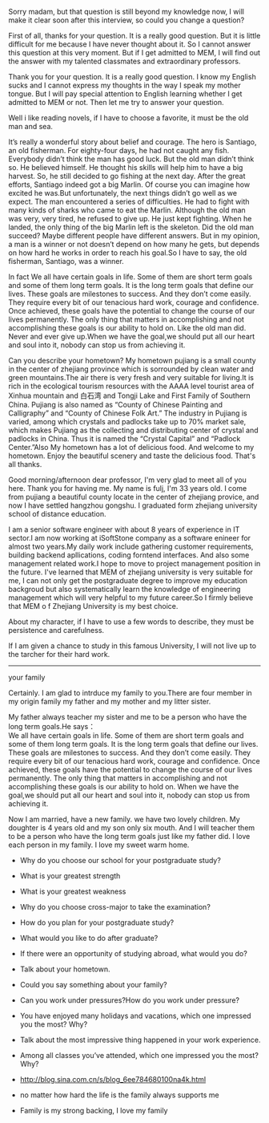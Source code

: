 Sorry madam, but that question is still beyond my knowledge now, I will make it clear soon after this interview, so could you change a question?

First of all, thanks for your question. It is a really good question. But it is little difficult for me because I have never thought about it. So I cannot answer this question at this very moment. But if I get admitted to MEM, I will find out the answer with my talented classmates and extraordinary professors.

Thank you for your question. It is a really good question. I know my English sucks and I cannot express my thoughts in the way I speak my mother tongue. But I will pay special attention to English learning whether I get admitted to MEM or not.
Then let me try to answer your question.


Well i like reading novels, if I have to choose a favorite, it must be the old man and sea.

It’s really a wonderful story about belief and courage.
The hero is Santiago, an old fisherman. For eighty-four days, he had not  caught any fish. Everybody didn’t think the man has good luck. But the old man didn’t think so. He believed himself. He thought his skills will help him to have a big harvest. So, he still decided to go fishing at the next day. After the great efforts, Santiago indeed got a big Marlin. Of course you can imagine how excited he was.But unfortunately, the next things didn’t go well as we expect. The man encountered a series of difficulties. He had to fight with many kinds of sharks who came to eat the Marlin. Although the old man was very, very tired, he refused to give up. He just kept fighting. When he landed, the only thing of the big Marlin left is the skeleton.
Did the old man succeed? Maybe different people have different answers. But in my opinion, a man is a winner or not doesn’t depend on how many he gets, but depends on how hard he works in order to reach his goal.So I have to say, the old fisherman, Santiago, was a winner.

In fact We all have certain goals in life. Some of them are short term goals and some of them long term goals. It is the long term goals that define our lives. These goals are milestones to success. And they don’t come easily. They require every bit of our tenacious hard work, courage and confidence. Once achieved, these goals have the potential to change the course of our lives permanently. The only thing that matters in accomplishing and not accomplishing these goals is our ability to hold on. Like the old man did. Never and ever give up.When we have the goal,we should put all our heart and soul into it, nobody can stop us from achieving it.

Can you describe your hometown?
My hometown pujiang is a small county in the center of zhejiang province which is sorrounded by clean water and green mountains.The air there is very fresh and very suitable for living.It is rich in the ecological tourism resources with the AAAA level tourist area of Xinhua mountain and 白石湾 and Tongji Lake and First Family of Southern China. Pujiang is also named as “County of Chinese Painting and Calligraphy” and “County of Chinese Folk Art.” The industry in Pujiang is varied, among which crystals and padlocks take up to 70% market sale, which makes Pujiang as the collecting and distributing center of crystal and padlocks in China. Thus it is named the “Crystal Capital” and “Padlock Center.”Also  My hometown has a lot of delicious food. And welcome to my hometown. Enjoy the beautiful scenery and taste the delicious food. That's all thanks.



Good morning/afternoon dear professor, I'm very glad to meet all of you here. Thank you for having me. My name is fulj, I'm 33 years old. I come from pujiang a beautiful county locate in the center of zhejiang provice, and now I have settled hangzhou gongshu. I graduated form zhejiang university school of distance education.

I am a senior software engineer with about 8 years of experience in IT sector.I am now working at iSoftStone company as a software enineer for almost two years.My daily work include gathering customer requirements, building backend apllications, coding forntend interfaces. And also some management related work.I hope to move to project management position in the future. I've learned that MEM of zhejiang university is very suitable for me, I can not only get the postgraduate degree to improve my education backgroud but also systematically learn the knowledge of engineering management which will very helpful to my future career.So I firmly believe that MEM o f Zhejiang University is my best choice.

About my character, if I have to use a few words to describe, they must be persistence and carefulness.

If I am given a chance to study in this famous University, I will not live up to the tarcher for their hard work.

---

your family

Certainly. I am glad to intrduce my family to you.There are four member in my origin family my father and my mother and my litter sister.

My father always teacher my sister and me to be a person who have the long term goals.He says：  
We all have certain goals in life. Some of them are short term goals and some of them long term goals. It is the long term goals that define our lives. These goals are milestones to success. And they don’t come easily. They require every bit of our tenacious hard work, courage and confidence. Once achieved, these goals have the potential to change the course of our lives permanently. The only thing that matters in accomplishing and not accomplishing these goals is our ability to hold on. When we have the goal,we should put all our heart and soul into it, nobody can stop us from achieving it.

Now I am married, have a new family. we have two lovely children. My doughter is 4 years old and my son only six mouth. And I will teacher them to be a person who have the long term goals just like my father did.
I love each person in my family. I love my sweet warm home.


- Why do you choose our school for your postgraduate study?

- What is your greatest strength


- What is your greatest weakness


- Why do you choose cross-major to take the examination?
- How do you plan for your postgraduate study?
- What would you like to do after graduate?
- If there were an opportunity of studying abroad, what would you do?
- Talk about your hometown.
- Could you say something about your family?
- Can you work under pressures?How do you work under pressure?
- You have enjoyed many holidays and vacations, which one impressed you the most? Why?
- Talk about the most impressive thing happened in your work experience.
- Among all classes you’ve attended, which one impressed you the most? Why?
- http://blog.sina.com.cn/s/blog_6ee784680100na4k.html
- no matter how hard the life is the family always supports me
- Family is my strong backing, I love my family
